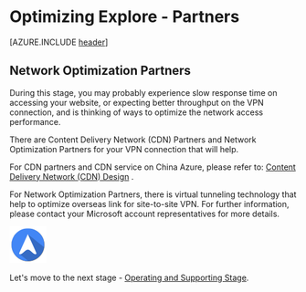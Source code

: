 <properties
	pageTitle="Global Customer Playbook optimizing-explore-partners "
	description="Global Customer Playbook optimizing-explore-partners"
	services="global-customer-playbook"
	documentationCenter=""
	authors="jtong"
	manager="edwinc"
	editor=""
	tags="global-customer-playbook"/>

<tags
	ms.service="migration-lifecycle-optimizing"
	ms.workload=""
	ms.tgt_pltfrm=""
	ms.devlang="na"
	ms.topic="article"
	ms.date="11/21/2016"
	wacn.date="11/21/2016"
	wacn.lang="en"
	ms.author="jtong"/>


# Optimizing Explore - Partners

[AZURE.INCLUDE [header](../../../../mktcontent/includes/optimizing-explore.md)]

## Network Optimization Partners

During this stage, you may probably experience slow response time on accessing your website, or expecting better throughput on the VPN connection, and is thinking of ways to optimize the network access performance.

There are Content Delivery Network (CDN) Partners and Network Optimization Partners for your VPN connection that will help. 

For CDN partners and CDN service on China Azure, please refer to: [Content Delivery Network (CDN) Design](/solutions/global-customer/planning/guidance/rehost-migration/) .
 
For Network Optimization Partners, there is virtual tunneling technology that help to optimize overseas link for site-to-site VPN. For further information, please contact
your Microsoft account representatives for more details.

![navigation](../../media/navigation.png)

Let's move to the next stage - [Operating and Supporting Stage](/solutions/global-customer/operating-supporting/explore/policies/).

